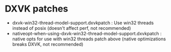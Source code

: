 # DXVK patches

- dxvk-win32-thread-model-support.dxvkpatch : Use win32 threads instead of posix (doesn't affect perf, not recommended)
- nativeopt-when-using-dxvk-win32-thread-model-support.dxvkpatch : native opts for use with win32 threads patch above (native optimizations breaks DXVK, not recommended)
